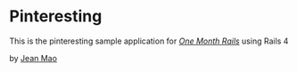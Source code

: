 # Pinteresting

This is the pinteresting sample application for 
[*One Month Rails*](http://onemonthrails.com) using Rails 4

by [Jean Mao](http://twitter.com/jean_mao)